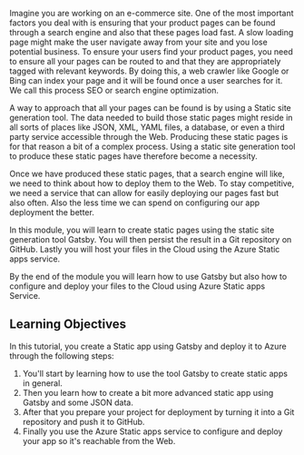 Imagine you are working on an e-commerce site. One of the most important factors you deal with is ensuring that your product pages can be found through a search engine and also that these pages load fast. A slow loading page might make the user navigate away from your site and you lose potential business. To ensure your users find your product pages, you need to ensure all your pages can be routed to and that they are appropriately tagged with relevant keywords. By doing this, a web crawler like Google or Bing can index your page and it will be found once a user searches for it. We call this process SEO or search engine optimization. 

A way to approach that all your pages can be found is by using a Static site generation tool. The data needed to build those static pages might reside in all sorts of places like JSON, XML, YAML files, a database, or even a third party service accessible through the Web. Producing these static pages is for that reason a bit of a complex process. Using a static site generation tool to produce these static pages have therefore become a necessity.

Once we have produced these static pages, that a search engine will like, we need to think about how to deploy them to the Web. To stay competitive, we need a service that can allow for easily deploying our pages fast but also often. Also the less time we can spend on configuring our app deployment the better.

In this module, you will learn to create static pages using the static site generation tool Gatsby. You will then persist the result in a Git repository on GitHub. Lastly you will host your files in the Cloud using the Azure Static apps service.

By the end of the module you will learn how to use Gatsby but also how to configure and deploy your files to the Cloud using Azure Static apps Service.

## Learning Objectives

In this tutorial, you create a Static app using Gatsby and deploy it to Azure through the following steps:

1. You'll start by learning how to use the tool Gatsby to create static apps in general.
2. Then you learn how to create a bit more advanced static app using Gatsby and some JSON data.
3. After that you prepare your project for deployment by turning it into a Git repository and push it to GitHub.
4. Finally you use the Azure Static apps service to configure and deploy your app so it's reachable from the Web.
